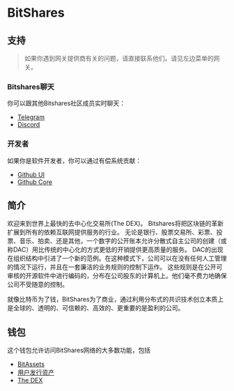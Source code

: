 # BitShares

## 支持

> 如果你遇到网关提供商有关的问题，请直接联系他们。请见左边菜单的网关。

### Bitshares聊天

你可以跟其他Bitshares社区成员实时聊天：

- [Telegram](https://t.me/BitSharesDEX)
- [Discord](https://discord.gg/GsjQfAJ)

### 开发者

如果你是软件开发者，你可以通过有偿系统贡献：

- [Github UI](https://github.com/bitshares/bitshares-ui)
- [Github Core](https://github.com/bitshares/bitshares-core) 

## 简介

欢迎来到世界上最快的去中心化交易所(The DEX)。 Bitshares将把区块链的革新扩展到所有的依赖互联网提供服务的行业。 无论是银行、股票交易所、彩票、投票、音乐、拍卖、还是其他，一个数字的公开账本允许分散式自主公司的创建（或称DAC）用比传统的中心化的方式更低的开销提供更高质量的服务。 DAC的出现在组织结构中引进了一个新的范例。在这种模式下，公司可以在没有任何人工管理的情况下运行，并且在一套廉洁的业务规则的控制下运作。 这些规则是在公开可审核的开源软件中进行编码的，分布在公司股东的计算机上。他们毫不费力地确保公司不受随意的控制。

就像比特币为了钱，BitShares为了商业，通过利用分布式的共识技术创立本质上是全球的、透明的、可信赖的、高效的、更重要的是盈利的公司。

## 钱包

这个钱包允许访问BitShares网络的大多数功能，包括

- [BitAssets](/help/assets/mpa.md)
- [用户发行资产](/help/assets/uia.md)
- [The DEX](/help/dex/introduction.md)